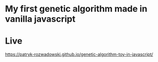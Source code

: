 # My first genetic algorithm made in vanilla javascript

# Live
https://patryk-rozwadowski.github.io/genetic-algorithm-toy-in-javascript/
